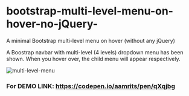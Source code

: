 # bootstrap-multi-level-menu-on-hover-no-jQuery-
A minimal Bootstrap multi-level menu on hover (without any jQuery)

A Boostrap navbar with multi-level (4 levels) dropdown menu has been shown. When you hover over, the child menu will appear respectively.

![multi-level-menu](https://user-images.githubusercontent.com/24684808/28963462-cc677866-7926-11e7-824d-2954ed11d8b5.jpg)


### For DEMO LINK: https://codepen.io/aamrits/pen/qXqjbg



